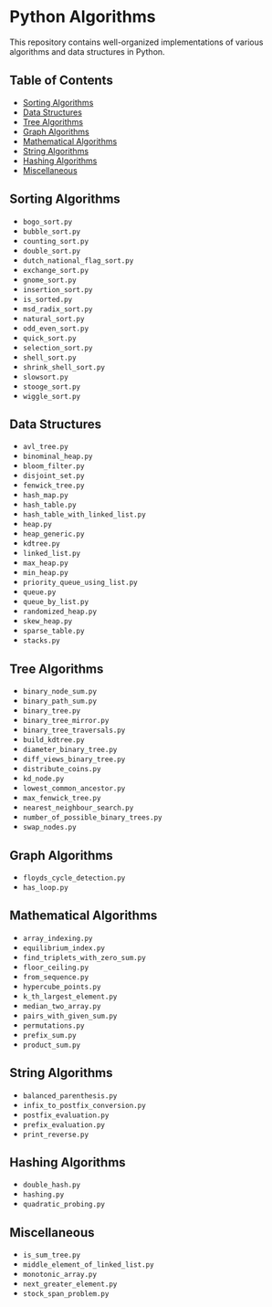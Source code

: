 # Python Algorithms

This repository contains well-organized implementations of various algorithms and data structures in Python.

## Table of Contents
- [Sorting Algorithms](#sorting-algorithms)
- [Data Structures](#data-structures)
- [Tree Algorithms](#tree-algorithms)
- [Graph Algorithms](#graph-algorithms)
- [Mathematical Algorithms](#mathematical-algorithms)
- [String Algorithms](#string-algorithms)
- [Hashing Algorithms](#hashing-algorithms)
- [Miscellaneous](#miscellaneous)

## Sorting Algorithms
- `bogo_sort.py`
- `bubble_sort.py`
- `counting_sort.py`
- `double_sort.py`
- `dutch_national_flag_sort.py`
- `exchange_sort.py`
- `gnome_sort.py`
- `insertion_sort.py`
- `is_sorted.py`
- `msd_radix_sort.py`
- `natural_sort.py`
- `odd_even_sort.py`
- `quick_sort.py`
- `selection_sort.py`
- `shell_sort.py`
- `shrink_shell_sort.py`
- `slowsort.py`
- `stooge_sort.py`
- `wiggle_sort.py`

## Data Structures
- `avl_tree.py`
- `binominal_heap.py`
- `bloom_filter.py`
- `disjoint_set.py`
- `fenwick_tree.py`
- `hash_map.py`
- `hash_table.py`
- `hash_table_with_linked_list.py`
- `heap.py`
- `heap_generic.py`
- `kdtree.py`
- `linked_list.py`
- `max_heap.py`
- `min_heap.py`
- `priority_queue_using_list.py`
- `queue.py`
- `queue_by_list.py`
- `randomized_heap.py`
- `skew_heap.py`
- `sparse_table.py`
- `stacks.py`

## Tree Algorithms
- `binary_node_sum.py`
- `binary_path_sum.py`
- `binary_tree.py`
- `binary_tree_mirror.py`
- `binary_tree_traversals.py`
- `build_kdtree.py`
- `diameter_binary_tree.py`
- `diff_views_binary_tree.py`
- `distribute_coins.py`
- `kd_node.py`
- `lowest_common_ancestor.py`
- `max_fenwick_tree.py`
- `nearest_neighbour_search.py`
- `number_of_possible_binary_trees.py`
- `swap_nodes.py`

## Graph Algorithms
- `floyds_cycle_detection.py`
- `has_loop.py`

## Mathematical Algorithms
- `array_indexing.py`
- `equilibrium_index.py`
- `find_triplets_with_zero_sum.py`
- `floor_ceiling.py`
- `from_sequence.py`
- `hypercube_points.py`
- `k_th_largest_element.py`
- `median_two_array.py`
- `pairs_with_given_sum.py`
- `permutations.py`
- `prefix_sum.py`
- `product_sum.py`

## String Algorithms
- `balanced_parenthesis.py`
- `infix_to_postfix_conversion.py`
- `postfix_evaluation.py`
- `prefix_evaluation.py`
- `print_reverse.py`

## Hashing Algorithms
- `double_hash.py`
- `hashing.py`
- `quadratic_probing.py`

## Miscellaneous
- `is_sum_tree.py`
- `middle_element_of_linked_list.py`
- `monotonic_array.py`
- `next_greater_element.py`
- `stock_span_problem.py`
